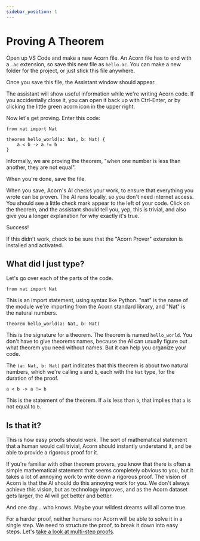 ```yaml
---
sidebar_position: 1
---
```


# Proving A Theorem

Open up VS Code and make a new Acorn file. An Acorn file has to end with a `.ac` extension, so save this new file as `hello.ac`.
You can make a new folder for the project, or just stick this file anywhere.

Once you save this file, the Assistant window should appear.

The assistant will show useful information while we're writing Acorn code.
If you accidentally close it, you can open it back up with Ctrl-Enter, or by clicking the little green acorn
icon in the upper right.

Now let's get proving. Enter this code:

```acorn
from nat import Nat

theorem hello_world(a: Nat, b: Nat) {
    a < b -> a != b
}
```

Informally, we are proving the theorem, "when one number is less than another, they are not equal".

When you're done, save the file.

When you save, Acorn's AI checks your work, to ensure that everything you wrote can be proven. The AI runs locally, so you don't need internet access. You should see a little check mark appear to the left of your code. Click on the theorem, and the assistant should tell you, yep, this is trivial, and also give you a longer explanation for why exactly it's true.

Success!

If this didn't work, check to be sure that the "Acorn Prover" extension is installed and activated.

## What did I just type?

Let's go over each of the parts of the code.

```acorn
from nat import Nat
```

This is an import statement, using syntax like Python. "nat" is the name of the module we're importing from the Acorn standard library, and "Nat" is the natural numbers.

```acorn
theorem hello_world(a: Nat, b: Nat)
```

This is the signature for a theorem. The theorem is named `hello_world`. You don't have to give theorems names, because the AI can usually figure out what theorem you need without names. But it can help you organize your code.

The `(a: Nat, b: Nat)` part indicates that this theorem is about two natural numbers, which we're calling `a` and `b`, each with the `Nat` type, for the duration of the proof.

```acorn
a < b -> a != b
```

This is the statement of the theorem. If `a` is less than `b`, that implies that `a` is not equal to `b`.

## Is that it?

This is how easy proofs should work. The sort of mathematical statement that a human would call trivial, Acorn should instantly understand it, and be able to provide a rigorous proof for it.

If you're familiar with other theorem provers, you know that there is often a simple mathematical statement that seems completely obvious to you, but it takes a lot of annoying work to write down a rigorous proof. The vision of Acorn is that the AI should do this annoying work for you. We don't always achieve this vision, but as technology improves, and as the Acorn dataset gets larger, the AI will get better and better.

And one day... who knows. Maybe your wildest dreams will all come true.

For a harder proof, neither humans nor Acorn will be able to solve it in a single step. We need to structure the proof, to break it down into easy steps. Let's [take a look at multi-step proofs](/docs/tutorial/multi-step-proofs/).
